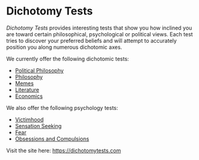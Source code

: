 # Dichotomy Tests
_Dichotomy Tests_ provides interesting tests that show you how inclined you are toward certain philosophical, psychological or political views. Each test tries to discover your preferred beliefs and will attempt to accurately position you along numerous dichotomic axes.

We currently offer the following dichotomic tests:

* [Political Philosophy](https://dichotomytests.com/test.html?id=5)
* [Philosophy](https://dichotomytests.com/test.html?id=0)
* [Memes](https://dichotomytests.com/test.html?id=4)
* [Literature](https://dichotomytests.com/test.html?id=3)
* [Economics](https://dichotomytests.com/test.html?id=1)

We also offer the following psychology tests:

* [Victimhood](https://dichotomytests.com/test.html?id=6)
* [Sensation Seeking](https://dichotomytests.com/test.html?id=7)
* [Fear](https://dichotomytests.com/test.html?id=8)
* [Obsessions and Compulsions](https://dichotomytests.com/test.html?id=9)


Visit the site here: <https://dichotomytests.com>
